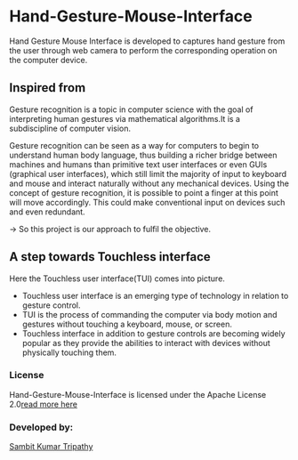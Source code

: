 # Hand-Gesture-Mouse-Interface
Hand Gesture Mouse Interface is developed to captures hand gesture from the user through web camera to perform the corresponding operation on the computer device.

## Inspired from
Gesture recognition is a topic in computer science with the goal of interpreting human gestures via mathematical algorithms.It is a subdiscipline of computer vision.

Gesture recognition can be seen as a way for computers to begin to understand human body language, thus building a richer bridge between machines and humans than primitive text user interfaces or even GUIs (graphical user interfaces), which still limit the majority of input to keyboard and mouse and interact naturally without any mechanical devices. Using the concept of gesture recognition, it is possible to point a finger at this point will move accordingly. This could make conventional input on devices such and even redundant.

-> So this project is our approach to fulfil the objective.

## A step towards Touchless interface
Here the Touchless user interface(TUI) comes into picture.
* Touchless user interface is an emerging type of technology in relation to gesture control.
* TUI is the process of commanding the computer via body motion and gestures without touching a keyboard, mouse, or screen.
* Touchless interface in addition to gesture controls are becoming widely popular as they provide the abilities to interact with devices without physically touching them.

### License
Hand-Gesture-Mouse-Interface is licensed under the Apache License 2.0[read more here](https://github.com/sambit221/Hand-Gesture-Mouse-Interface/blob/main/LICENSE)

### Developed by:
<a href="https://github.com/sambit221">Sambit Kumar Tripathy</a>
